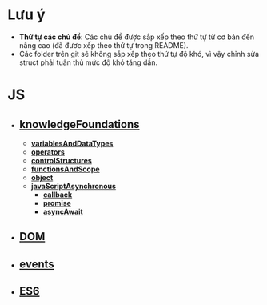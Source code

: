 # Lưu ý

- **Thứ tự các chủ đề**: Các chủ đề được sắp xếp theo thứ tự từ cơ bản đến nâng cao (đã đươc xếp theo thứ tự trong README).
- Các folder trên git sẽ không sắp xếp theo thứ tự độ khó, vì vậy chỉnh sửa struct phải tuân thủ mức độ khó tăng dần.

# JS

-   ## [knowledgeFoundations](knowledgeFoundations/README.md)
    -   [**variablesAndDataTypes**](knowledgeFoundations/variablesAndDataTypes/README.md)
    -   [**operators**](knowledgeFoundations/operators/README.md)
    -   [**controlStructures**](knowledgeFoundations/controlStructures/README.md)
    -   [**functionsAndScope**](knowledgeFoundations/functionsAndScope/README.md)
    -   [**object**](knowledgeFoundations/object/README.md)
    -   [**javaScriptAsynchronous**](knowledgeFoundations/javaScriptAsynchronous)
        - [**callback**](knowledgeFoundations/javaScriptAsynchronous/callback/README.md)
        - [**promise**](knowledgeFoundations/javaScriptAsynchronous/promise/README.md)
        - [**asyncAwait**](knowledgeFoundations/javaScriptAsynchronous/asyncAwait/README.md)

-   ## [DOM](DOM/README.md)

-   ## [events](events/README.md)

-   ## [ES6](ES6/README.md)